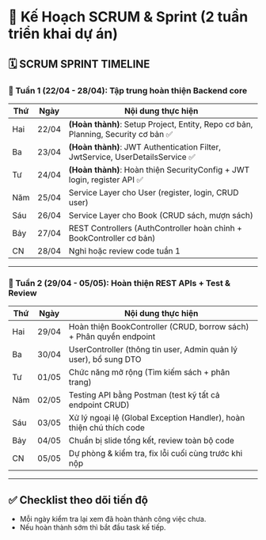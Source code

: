 # 📌 Kế Hoạch SCRUM & Sprint (2 tuần triển khai dự án)

## 🗓 **SCRUM SPRINT TIMELINE**

### 📅 Tuần 1 (22/04 - 28/04): Tập trung hoàn thiện Backend core

| Thứ | Ngày  | Nội dung thực hiện                                                                    |
|-----|-------|---------------------------------------------------------------------------------------|
| Hai | 22/04 | **(Hoàn thành)**: Setup Project, Entity, Repo cơ bản, Planning, Security cơ bản ✅    |
| Ba  | 23/04 | **(Hoàn thành)**: JWT Authentication Filter, JwtService, UserDetailsService ✅        |
| Tư  | 24/04 | **(Hoàn thành)**: Hoàn thiện SecurityConfig + JWT login, register API ✅              |
| Năm | 25/04 | Service Layer cho User (register, login, CRUD user)                                   |
| Sáu | 26/04 | Service Layer cho Book (CRUD sách, mượn sách)                                         |
| Bảy | 27/04 | REST Controllers (AuthController hoàn chỉnh + BookController cơ bản)                  |
| CN  | 28/04 | Nghỉ hoặc review code tuần 1                                                          |

---

### 📅 Tuần 2 (29/04 - 05/05): Hoàn thiện REST APIs + Test & Review

| Thứ | Ngày  | Nội dung thực hiện                                                                    |
|-----|-------|---------------------------------------------------------------------------------------|
| Hai | 29/04 | Hoàn thiện BookController (CRUD, borrow sách) + Phân quyền endpoint                   |
| Ba  | 30/04 | UserController (thông tin user, Admin quản lý user), bổ sung DTO                      |
| Tư  | 01/05 | Chức năng mở rộng (Tìm kiếm sách + phân trang)                                        |
| Năm | 02/05 | Testing API bằng Postman (test kỹ tất cả endpoint CRUD)                               |
| Sáu | 03/05 | Xử lý ngoại lệ (Global Exception Handler), hoàn thiện chú thích code                  |
| Bảy | 04/05 | Chuẩn bị slide tổng kết, review toàn bộ code                                          |
| CN  | 05/05 | Dự phòng & kiểm tra, fix lỗi cuối cùng trước khi nộp                                 |

---

## ✅ **Checklist theo dõi tiến độ**
- Mỗi ngày kiểm tra lại xem đã hoàn thành công việc chưa.
- Nếu hoàn thành sớm thì bắt đầu task kế tiếp.
